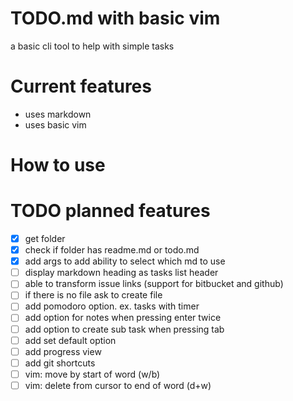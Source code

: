 # TODO.md with basic vim
a basic cli tool to help with simple tasks

# Current features
- uses markdown
- uses basic vim

# How to use

# TODO planned features
- [x] get folder
- [x] check if folder has readme.md or todo.md
- [x] add args to add ability to select which md to use
- [ ] display markdown heading as tasks list header
- [ ] able to transform issue links (support for bitbucket and github)
- [ ] if there is no file ask to create file
- [ ] add pomodoro option. ex. tasks with timer
- [ ] add option for notes when pressing enter twice
- [ ] add option to create sub task when pressing tab
- [ ] add set default option
- [ ] add progress view
- [ ] add git shortcuts
- [ ] vim: move by start of word (w/b)
- [ ] vim: delete from cursor to end of word (d+w)
